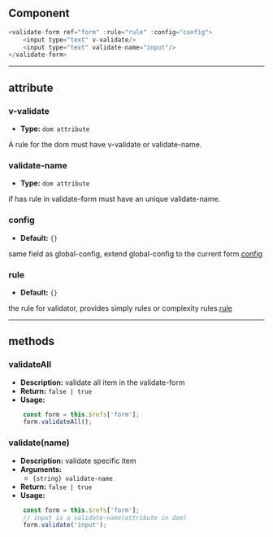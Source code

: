 ## Component
```js
<validate-form ref="form" :rule="rule" :config="config">
    <input type="text" v-validate/>
    <input type="text" validate-name="input"/>
</validate-form>
```
---
## attribute

### v-validate
- **Type:** `dom attribute`

A rule for the dom must have v-validate or validate-name.

### validate-name
- **Type:** `dom attribute`

if has rule in validate-form must have an unique validate-name.

### config

- **Default:** `{}`

same field as global-config, extend global-config to the current form.[config](config.md)

### rule

- **Default:** `{}`

the rule for validator, provides simply rules or complexity rules.[rule](rule.md)

---
## methods

### validateAll
- **Description:** validate all item in the validate-form
- **Return:** `false | true`
- **Usage:** 
```js
    const form = this.$refs['form'];
    form.validateAll();
```

### validate(name)
- **Description:** validate specific item
- **Arguments:**
    - `{string} validate-name`
- **Return:** `false | true`
- **Usage:**
```js
    const form = this.$refs['form'];
    // input is a validate-name(attribute in dom)
    form.validate('input');
```
